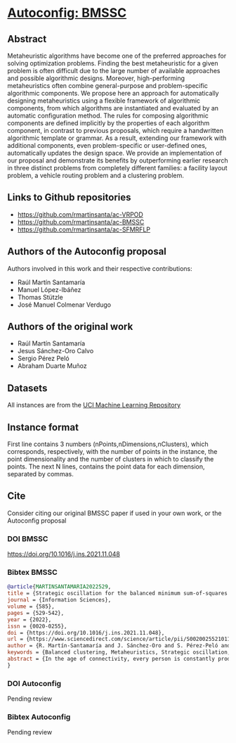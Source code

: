 # [Autoconfig: BMSSC](https://doi.org/XXXXXX)

## Abstract 
Metaheuristic algorithms have become one of the preferred approaches for
solving optimization problems. Finding the best metaheuristic for a given
problem is often difficult due to the large number of available approaches
and possible algorithmic designs. Moreover, high-performing metaheuristics
often combine general-purpose and problem-specific algorithmic components.
We propose here an approach for automatically designing metaheuristics using
a flexible framework of algorithmic components, from which algorithms
are instantiated and evaluated by an automatic configuration method. The
rules for composing algorithmic components are defined implicitly by the
properties of each algorithm component, in contrast to previous proposals,
which require a handwritten algorithmic template or grammar. As a result,
extending our framework with additional components, even problem-specific
or user-defined ones, automatically updates the design space. We provide
an implementation of our proposal and demonstrate its benefits by outperforming
earlier research in three distinct problems from completely different
families: a facility layout problem, a vehicle routing problem and a clustering
problem.

## Links to Github repositories
- https://github.com/rmartinsanta/ac-VRPOD
- https://github.com/rmartinsanta/ac-BMSSC
- https://github.com/rmartinsanta/ac-SFMRFLP


## Authors of the Autoconfig proposal
Authors involved in this work and their respective contributions:
- Raúl Martín Santamaría
- Manuel López-Ibáñez
- Thomas Stützle
- José Manuel Colmenar Verdugo


## Authors of the original work
- Raúl Martín Santamaría
- Jesus Sánchez-Oro Calvo
- Sergio Pérez Peló
- Abraham Duarte Muñoz

## Datasets

All instances are from the [UCI Machine Learning Repository](https://archive.ics.uci.edu/ml/index.php)

## Instance format
First line contains 3 numbers (nPoints,nDimensions,nClusters), which corresponds, respectively,
with the number of points in the instance, the point dimensionality and the number of clusters in which to classify the points.
The next N lines, contains the point data for each dimension, separated by commas.

## Cite
Consider citing our original BMSSC paper if used in your own work, or the Autoconfig proposal

### DOI BMSSC
https://doi.org/10.1016/j.ins.2021.11.048

### Bibtex BMSSC
```bibtex
@article{MARTINSANTAMARIA2022529,
title = {Strategic oscillation for the balanced minimum sum-of-squares clustering problem},
journal = {Information Sciences},
volume = {585},
pages = {529-542},
year = {2022},
issn = {0020-0255},
doi = {https://doi.org/10.1016/j.ins.2021.11.048},
url = {https://www.sciencedirect.com/science/article/pii/S0020025521011701},
author = {R. Martín-Santamaría and J. Sánchez-Oro and S. Pérez-Peló and A. Duarte},
keywords = {Balanced clustering, Metaheuristics, Strategic oscillation, GRASP, Infeasibility},
abstract = {In the age of connectivity, every person is constantly producing large amounts of data every minute: social networks, information about trips, work connections, etc. These data will only become useful information if we are able to analyze and extract the most relevant features from it, which depends on the field of analysis. This task is usually performed by clustering data into similar groups with the aim of finding similarities and differences among them. However, the vast amount of data available makes traditional analysis obsolete for real-life datasets. This paper addresses the problem of dividing a set of elements into a predefined number of equally-sized clusters. In order to do so, we propose a Strategic Oscillation approach combined with a Greedy Randomized Adaptive Search Procedure. The computational experiments section firstly tunes the parameters of the algorithm and studies the influence of the proposed strategies. Then, the best variant is compared with the current state-of-the-art method over the same set of instances. The obtained results show the superiority of the proposal using two different clustering metrics: MSE (Mean Square Error) and Davies-Bouldin index.}
}
```

### DOI Autoconfig
Pending review

### Bibtex Autoconfig
Pending review